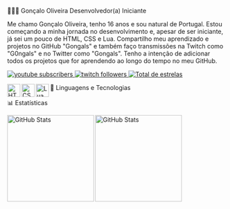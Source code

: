 👨🏻‍💻 Gonçalo Oliveira
Desenvolvedor(a) Iniciante

Me chamo Gonçalo Oliveira, tenho 16 anos e sou natural de Portugal. Estou começando a minha jornada no desenvolvimento e, apesar de ser iniciante, já sei um pouco de HTML, CSS e Lua. Compartilho meu aprendizado e projetos no GitHub "Gongals" e também faço transmissões na Twitch como "G0ngals" e no Twitter como "Gongals". Tenho a intenção de adicionar todos os projetos que for aprendendo ao longo do tempo no meu GitHub.

<p align="left"> <a href="https://www.youtube.com/UCltbF8PGpkxSNVqbZEHVQgw?sub_confirmation=1"> <img alt="youtube subscribers" title="Inscreva-se no meu canal" src="https://custom-icon-badges.demolab.com/youtube/channel/subscribers/UCltbF8PGpkxSNVqbZEHVQgw?color=%23E05D44&label=Inscreva-se&logo=video&logoColor=white&style=for-the-badge&labelColor=CE4630" /> </a> <a href="https://www.twitch.tv/G0ngals"> <img alt="twitch followers" title="Me siga na Twitch" src="https://custom-icon-badges.demolab.com/twitch/followers/G0ngals?color=9146ff&labelColor=7d22a3&style=for-the-badge&logo=twitch&logoColor=white" /> </a> <a href="https://github.com/Gongals?tab=repositories&sort=stargazers"> <img alt="Total de estrelas" title="Total de estrelas GitHub" src="https://custom-icon-badges.demolab.com/github/stars/Gongals?color=55960c&style=for-the-badge&labelColor=488207&logo=star&label=estrelas" /> </a> </p>
🤖 Linguagens e Tecnologias
<img align="left" alt="HTML" title="HTML" width="30px" src="https://cdn.jsdelivr.net/gh/devicons/devicon@latest/icons/html5/html5-original.svg" /> <img align="left" alt="CSS" title="CSS" width="30px" src="https://cdn.jsdelivr.net/gh/devicons/devicon@latest/icons/css3/css3-original.svg" /> <img align="left" alt="Lua" title="Lua" width="30px" src="https://cdn.jsdelivr.net/gh/devicons/devicon@latest/icons/lua/lua-original.svg" /> <br/> <br/>
📊 Estatísticas
<p> <img align="left" alt="GitHub Stats" height="200" src="https://github-readme-stats.vercel.app/api?username=Gongals&show_icons=true&theme=tokyonight&include_all_commits=true&locale=pt-br" /> <img align="left" alt="GitHub Stats" height="200" src="https://github-readme-stats.vercel.app/api/top-langs/?username=Gongals&theme=tokyonight&layout=compact&custom_title=Tecnologias&langs_count=9" /> </p>
